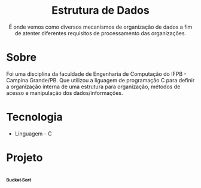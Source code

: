 <h1 align="center">Estrutura de Dados</h1>
<p align="center">É onde vemos como diversos mecanismos de organização de dados a fim de atenter diferentes requisitos de processamento das organizações.</p>



# Sobre
Foi uma disciplina da faculdade de Engenharia de Computação do IFPB - Campina Grande/PB. Que utilizou a liguagem de programação C para definir a organização interna de uma estrutura para organização, métodos de acesso e manipulação dos dados/informações. 

# Tecnologia 
* Linguagem - C

# Projeto
<a href="https://github.com/alysonvale/estrutura-de-dados/tree/main/Proj%20Bucket%20Sort"> 
 <br />
 <sub><b>Bucket Sort</b></a>
 
